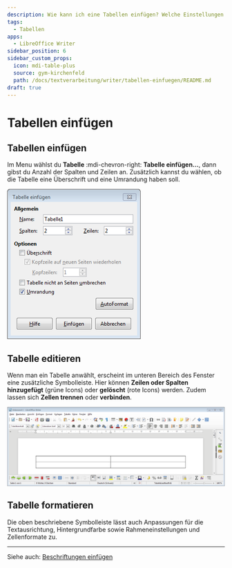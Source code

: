 ```yaml
---
description: Wie kann ich eine Tabellen einfügen? Welche Einstellungen eigenen sich?
tags:
  - Tabellen
apps:
  - LibreOffice Writer
sidebar_position: 6
sidebar_custom_props:
  icon: mdi-table-plus
  source: gym-kirchenfeld
  path: /docs/textverarbeitung/writer/tabellen-einfuegen/README.md
draft: true
---
```


# Tabellen einfügen

## Tabellen einfügen
Im Menu wählst du __Tabelle__ :mdi-chevron-right: __Tabelle einfügen…__, dann gibst du Anzahl der Spalten und Zeilen an. Zusätzlich kannst du wählen, ob die Tabelle eine Überschrift und eine Umrandung haben soll.

![Tabelle einfügen](./images/tabelle-einfuegen.lo.png)


## Tabelle editieren
Wenn man ein Tabelle anwählt, erscheint im unteren Bereich des Fenster eine zusätzliche Symbolleiste. Hier können **Zeilen oder Spalten hinzugefügt** (grüne Icons) oder **gelöscht** (rote Icons) werden. Zudem lassen sich **Zellen trennen** oder **verbinden**.

![](./images/tabelle-formatieren.lo.png)

## Tabelle formatieren
Die oben beschriebene Symbolleiste lässt auch Anpassungen für die Textausrichtung, Hintergrundfarbe sowie Rahmeneinstellungen und Zellenformate zu.

---

Siehe auch: [Beschriftungen einfügen](../beschriftungen-einfuegen)
